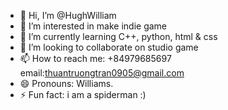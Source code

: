 - 👋 Hi, I’m @HughWilliam
- 👀 I’m interested in make indie game
- 🌱 I’m currently learning C++, python, html & css 
- 💞️ I’m looking to collaborate on studio game
- 📫 How to reach me: +84979685697 email:thuantruongtran0905@gmail.com
- 😄 Pronouns: Williams.
- ⚡ Fun fact: i am a spiderman :)

<!---
HughWilliam/HughWilliam is a ✨ special ✨ repository because its `README.md` (this file) appears on your GitHub profile.
You can click the Preview link to take a look at your changes.
--->
